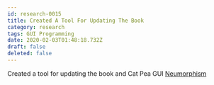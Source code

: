 ```yaml
---
id: research-0015
title: Created A Tool For Updating The Book
category: research
tags: GUI Programming
date: 2020-02-03T01:48:18.732Z
draft: false
deleted: false
---
```


Created a tool for updating the book and Cat Pea GUI [Neumorphism](https://fantasyui-com.github.io/neumorphism/)
